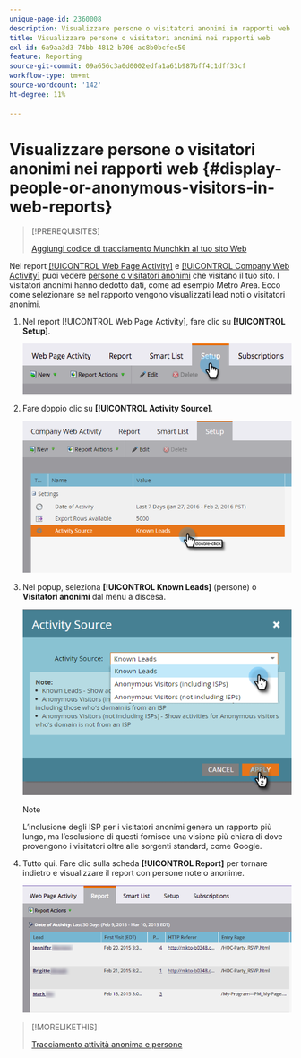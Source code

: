 ```yaml
---
unique-page-id: 2360008
description: Visualizzare persone o visitatori anonimi in rapporti web - Documenti Marketo - Documentazione del prodotto
title: Visualizzare persone o visitatori anonimi nei rapporti web
exl-id: 6a9aa3d3-74bb-4812-b706-ac8b0bcfec50
feature: Reporting
source-git-commit: 09a656c3a0d0002edfa1a61b987bff4c1dff33cf
workflow-type: tm+mt
source-wordcount: '142'
ht-degree: 11%

---
```


# Visualizzare persone o visitatori anonimi nei rapporti web {#display-people-or-anonymous-visitors-in-web-reports}

>[!PREREQUISITES]
>
>[Aggiungi codice di tracciamento Munchkin al tuo sito Web](/help/marketo/product-docs/administration/additional-integrations/add-munchkin-tracking-code-to-your-website.md)

Nei report [[!UICONTROL Web Page Activity]](/help/marketo/product-docs/reporting/basic-reporting/report-types/web-page-activity-report.md) e [[!UICONTROL Company Web Activity]](/help/marketo/product-docs/reporting/basic-reporting/report-types/company-web-activity-report.md) puoi vedere [persone o visitatori anonimi](/help/marketo/product-docs/core-marketo-concepts/smart-lists-and-static-lists/managing-people-in-smart-lists/understanding-anonymous-activity-and-people.md) che visitano il tuo sito. I visitatori anonimi hanno dedotto dati, come ad esempio Metro Area.  Ecco come selezionare se nel rapporto vengono visualizzati lead noti o visitatori anonimi.

1. Nel report [!UICONTROL Web Page Activity], fare clic su **[!UICONTROL Setup]**.

   ![](assets/image2015-3-10-11-3a43-3a13.png)

1. Fare doppio clic su **[!UICONTROL Activity Source]**.

   ![](assets/image2016-2-2-14-3a5-3a59.png)

1. Nel popup, seleziona **[!UICONTROL Known Leads]** (persone) o **Visitatori anonimi** dal menu a discesa.

   ![](assets/image2016-2-2-14-3a7-3a8.png)

   >[!NOTE]
   >
   >L’inclusione degli ISP per i visitatori anonimi genera un rapporto più lungo, ma l’esclusione di questi fornisce una visione più chiara di dove provengono i visitatori oltre alle sorgenti standard, come Google.

1. Tutto qui. Fare clic sulla scheda **[!UICONTROL Report]** per tornare indietro e visualizzare il report con persone note o anonime.

   ![](assets/image2015-3-10-11-3a48-3a36.png)

>[!MORELIKETHIS]
>
>[Tracciamento attività anonima e persone](/help/marketo/product-docs/reporting/basic-reporting/report-activity/tracking-anonymous-activity-and-people.md)
